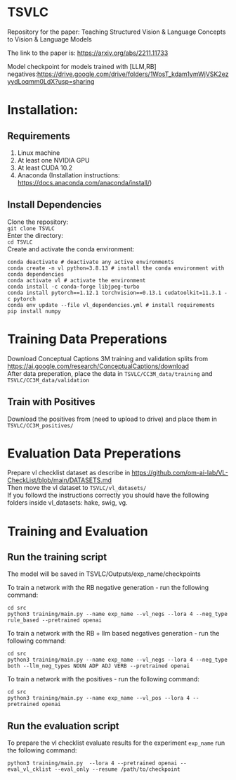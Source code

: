 # TSVLC
Repository for the paper: Teaching Structured Vision &amp; Language Concepts to Vision &amp; Language Models   

The link to the paper is: https://arxiv.org/abs/2211.11733   

Model checkpoint for models trained with [LLM,RB] negatives:https://drive.google.com/drive/folders/1WosT_kdam1ymWjVSK2ezyydLoqmm0LdX?usp=sharing  

# Installation:
## Requirements
1. Linux machine
1. At least one NVIDIA GPU
1. At least CUDA 10.2
1. Anaconda (Installation instructions: https://docs.anaconda.com/anaconda/install/)
## Install Dependencies
Clone the repository:  
`git clone TSVLC`  
Enter the directory:  
`cd TSVLC`  
Create and activate the conda environment:  
```shell script
conda deactivate # deactivate any active environments
conda create -n vl python=3.8.13 # install the conda environment with conda dependencies
conda activate vl # activate the environment
conda install -c conda-forge libjpeg-turbo
conda install pytorch==1.12.1 torchvision==0.13.1 cudatoolkit=11.3.1 -c pytorch
conda env update --file vl_dependencies.yml # install requirements
pip install numpy
```

# Training Data Preperations
Download Conceptual Captions 3M training and validation splits from https://ai.google.com/research/ConceptualCaptions/download  
After data preperation, place the data in `TSVLC/CC3M_data/training` and `TSVLC/CC3M_data/validation`  

## Train with Positives
Download the positives from (need to upload to drive) and place them in `TSVLC/CC3M_positives/`  

# Evaluation Data Preperations
Prepare vl checklist dataset as describe in https://github.com/om-ai-lab/VL-CheckList/blob/main/DATASETS.md  
Then move the vl dataset to `TSVLC/vl_datasets/`  
If you followd the instructions correctly you should have the following folders inside vl_datasets: hake, swig, vg. 

# Training and Evaluation

## Run the training script
The model will be saved in TSVLC/Outputs/exp_name/checkpoints

To train a network with the RB negative generation - run the following command:  
```shell script
cd src
python3 training/main.py --name exp_name --vl_negs --lora 4 --neg_type rule_based --pretrained openai
```

To train a network with the RB + llm based negatives generation - run the following command:  
```shell script
cd src
python3 training/main.py --name exp_name --vl_negs --lora 4 --neg_type both --llm_neg_types NOUN ADP ADJ VERB --pretrained openai
```

To train a network with the positives - run the following command:
```shell script
cd src
python3 training/main.py --name exp_name --vl_pos --lora 4 --pretrained openai
```

## Run the evaluation script
To prepare the vl checklist evaluate results for the experiment `exp_name` run the following command:
```shell script
python3 training/main.py  --lora 4 --pretrained openai --eval_vl_cklist --eval_only --resume /path/to/checkpoint
```

